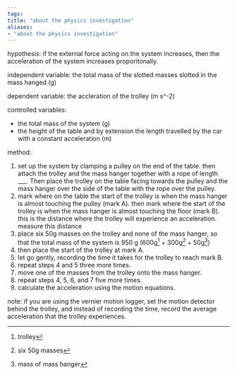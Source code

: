 ```yaml
---
tags: 
title: "about the physics investigation"
aliases:
- "about the physics investigation"
---
```


hypothesis: if the external force acting on the system increases, then the acceleration of the system increases proporitonally.

independent variable: the total mass of the slotted masses slotted in the mass hanged (g)

dependent variable: the accleration of the trolley (m s^-2)

controlled variables:
- the total mass of the system (g)
- the height of the table and by extension the length travelled by the car with a constant acceleration (m)

method:
1. set up the system by clamping a pulley on the end of the table. then attach the trolley and the mass hanger together with a rope of length \_\_\_. Then place the trolley on the table facing towards the pulley and the mass hanger over the side of the table with the rope over the pulley.
2. mark where on the table the start of the trolley is when the mass hanger is almost touching the pulley (mark A). then mark where the start of the trolley is when the mass hanger is almost touching the floor (mark B). this is the distance where the trolley will experience an acceleration. measure this distance
3. place six 50g masses on the trolley and none of the mass hanger, so that the total mass of the system is 950 g (600g[^1] + 300g[^2] + 50g[^3])
4. then place the start of the trolley at mark A.
5. let go gently, recording the time it takes for the trolley to reach mark B.
6. repeat steps 4 and 5 three more times.
7. move one of the masses from the trolley onto the mass hanger.
8. repeat steps 4, 5, 6, and 7 five more times.
9. calculate the acceleration using the motion equations.

note: if you are using the vernier motion logger, set the motion detector behind the trolley, and instead of recording the time, record the average acceleration that the trolley experiences.

[^1]: trolley 
[^2]: six 50g masses
[^3]: mass of mass hanger